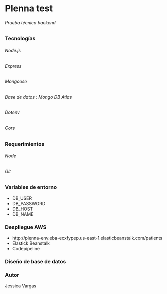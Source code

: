 # Plenna test

###### Prueba técnica backend

### Tecnologías

###### Node.js

###### Express

###### Mongoose

###### Base de datos : Mongo DB Atlas

###### Dotenv

###### Cors

### Requerimientos

###### Node

###### Git

### Variables de entorno
<ul>
  <li>DB_USER</li>
  <li>DB_PASSWORD</li>
  <li>DB_HOST</li>
  <li>DB_NAME</li>
</ul>

### Despliegue AWS
<ul>
 <li>http://plenna-env.eba-ecxfypep.us-east-1.elasticbeanstalk.com/patients</li>
 <li>Elastick Beanstalk</li>
 <li>Codepipeline</li>
</ul>

### Diseño de base de datos

### Autor

Jessica Vargas
